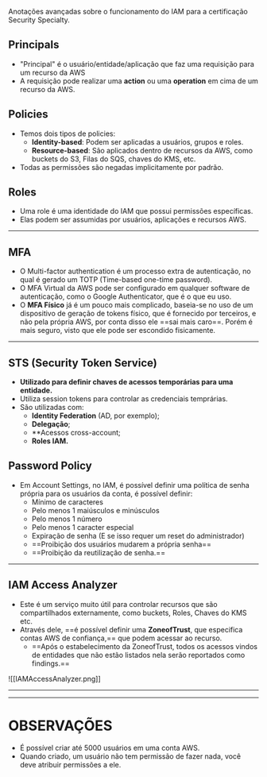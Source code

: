 Anotações avançadas sobre o funcionamento do IAM para a certificação Security Specialty.
## Principals
- "Principal" é o usuário/entidade/aplicação que faz uma requisição para um recurso da AWS
- A requisição pode realizar uma **action** ou uma **operation** em cima de um recurso da AWS.

## Policies
- Temos dois tipos de policies:
	- **Identity-based**: Podem ser aplicadas a usuários, grupos e roles.
	- **Resource-based**: São aplicados dentro de recursos da AWS, como buckets do S3, Filas do SQS, chaves do KMS, etc.
- Todas as permissões são negadas implicitamente por padrão.
## Roles
- Uma role é uma identidade do IAM que possui permissões específicas.
- Elas podem ser assumidas por usuários, aplicações e recursos AWS.
___
## MFA
- O Multi-factor authentication é um processo extra de autenticação, no qual é gerado um TOTP (Time-based one-time password).
- O MFA Virtual da AWS pode ser configurado em qualquer software de autenticação, como o Google Authenticator, que é o que eu uso.
- O **MFA Físico** já é um pouco mais complicado, baseia-se no uso de um dispositivo de geração de tokens físico, que é fornecido por terceiros, e não pela própria AWS, por conta disso ele ==sai mais caro==. Porém é mais seguro, visto que ele pode ser escondido fisicamente.
___
## STS (Security Token Service)
- **Utilizado para definir chaves de acessos temporárias para uma entidade.**
- Utiliza session tokens para controlar as credenciais temprárias.
- São utilizadas com:
	- **Identity Federation** (AD, por exemplo);
	- **Delegação**;
	- **Acessos cross-account;
	- **Roles IAM.**

## Password Policy
- Em Account Settings, no IAM, é possível definir uma política de senha própria para os usuários da conta, é possível definir:
	- Mínimo de caracteres
	- Pelo menos 1 maiúsculos e minúsculos
	- Pelo menos 1 número
	- Pelo menos 1 caracter especial
	- Expiração de senha (E se isso requer um reset do administrador)
	- ==Proibição dos usuários mudarem a própria senha==
	- ==Proibição da reutilização de senha.==

___
## IAM Access Analyzer
- Este é um serviço muito útil para controlar recursos que são compartilhados externamente, como buckets, Roles, Chaves do KMS etc.
- Através dele, ==é possível definir uma **ZoneofTrust**, que especifica contas AWS de confiança,== que podem acessar ao recurso.
	- ==Após o estabelecimento da ZoneofTrust, todos os acessos vindos de entidades que não estão listados nela serão reportados como findings.==

![[IAMAccessAnalyzer.png]]
___



___
# OBSERVAÇÕES
- É possível criar até 5000 usuários em uma conta AWS.
- Quando criado, um usuário não tem permissão de fazer nada, você deve atribuir permissões a ele.